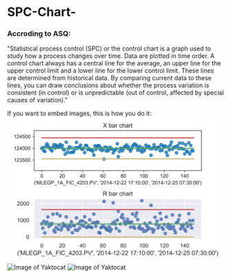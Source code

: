 # SPC-Chart-

### Accroding to ASQ: 

"Statistical process control (SPC) or the control chart is a graph used to study how a process changes over time. Data are plotted in time order. A control chart always has a central line for the average, an upper line for the upper control limit and a lower line for the lower control limit. These lines are determined from historical data. By comparing current data to these lines, you can draw conclusions about whether the process variation is consistent (in control) or is unpredictable (out of control, affected by special causes of variation)."

If you want to embed images, this is how you do it:
<img src="pic.png" width="800" />
![Image of Yaktocat](https://github.com/Sumit-ai/SPC-chart-/blob/master/pic.png)
![Image of Yaktocat](https://octodex.github.com/images/yaktocat.png)
